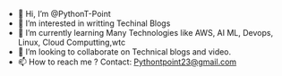 - 👋 Hi, I’m @PythonT-Point
- 👀 I’m interested in writting Techinal Blogs
- 🌱 I’m currently learning Many Technologies like AWS, AI ML, Devops, Linux, Cloud Computting,wtc
- 💞️ I’m looking to collaborate on Technical blogs and video.
- 📫 How to reach me ?
Contact: Pythontpoint23@gmail.com


